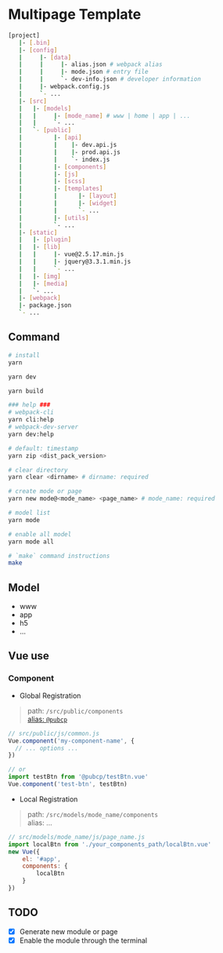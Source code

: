 # Multipage Template

```bash
[project]
   |- [.bin]
   |- [config]
   |     |- [data]
   |     |     |- alias.json # webpack alias
   |     |     |- mode.json # entry file
   |     |     `- dev-info.json # developer information
   |     |- webpack.config.js
   |     `- ...
   |- [src]
   |   |- [models]
   |   |     |- [mode_name] # www | home | app | ...
   |   |     `- ...
   |   `- [public]
   |         |- [api]
   |         |    |- dev.api.js
   |         |    |- prod.api.js
   |         |    `- index.js
   |         |- [components]
   |         |- [js]
   |         |- [scss]
   |         |- [templates]
   |         |      |- [layout]
   |         |      |- [widget]
   |         |      `- ...
   |         |- [utils]
   |         `- ...
   |- [static]
   |   |- [plugin]
   |   |- [lib]
   |   |     |- vue@2.5.17.min.js
   |   |     |- jquery@3.3.1.min.js
   |   |     `- ...
   |   |- [img]
   |   |- [media]
   |   `- ...
   |- [webpack]
   |- package.json
   `- ...
```

## Command

```bash
# install
yarn

yarn dev

yarn build

### help ###
# webpack-cli
yarn cli:help
# webpack-dev-server
yarn dev:help

# default: timestamp
yarn zip <dist_pack_version>

# clear directory
yarn clear <dirname> # dirname: required

# create mode or page
yarn new mode@<mode_name> <page_name> # mode_name: required

# model list
yarn mode

# enable all model
yarn mode all

# `make` command instructions
make
```

## Model

* www
* app
* h5
* ...

## Vue use

### Component

* Global Registration

> path: `/src/public/components`\
> [alias: `@pubcp`](/config/data/alias.json)

```js
// src/public/js/common.js
Vue.component('my-component-name', {
  // ... options ...
})

// or
import testBtn from '@pubcp/testBtn.vue'
Vue.component('test-btn', testBtn)
```

* Local Registration

> path: `/src/models/mode_name/components`\
> alias: ...

```js
// src/models/mode_name/js/page_name.js
import localBtn from './your_components_path/localBtn.vue'
new Vue({
    el: '#app',
    components: {
        localBtn
    }
})
```

## TODO

* [x] Generate new module or page
* [x] Enable the module through the terminal